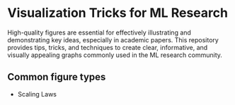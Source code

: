 # Visualization Tricks for ML Research

High-quality figures are essential for effectively illustrating and demonstrating key ideas, especially in academic papers. This repository provides tips, tricks, and techniques to create clear, informative, and visually appealing graphs commonly used in the ML research community.

## Common figure types
- Scaling Laws
